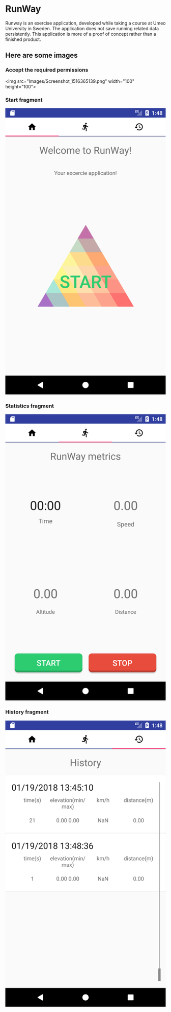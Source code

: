 # RunWay
Runway is an exercise application, developed while taking a course at Umeo University in Sweden. The application does not save running related data persistently. This application is more of a proof of concept rather than a finished product.

## Here are some images
### Accept the required permissions
<img src="Images/Screenshot_1516365139.png" width="100" height="100"\>
### Start fragment
![Start fragment](Images/Screenshot_1516366152.png)
### Statistics fragment
![Statistics fragment](Images/Screenshot_1516366155.png)
### History fragment
![History fragment](Images/Screenshot_1516366160.png)


